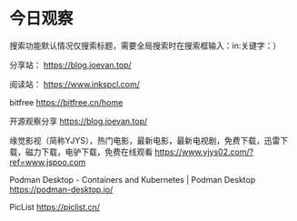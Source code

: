 # 今日观察

搜索功能默认情况仅搜索标题，需要全局搜索时在搜索框输入：in:关键字：）  

分享站： https://blog.joevan.top/  

阅读站： https://www.inkspcl.com/  

bitfree  https://bitfree.cn/home  

开源观察分享  https://blog.joevan.top/  

缘觉影视（简称YJYS），热门电影，最新电影，最新电视剧，免费下载，迅雷下载，磁力下载，电驴下载，免费在线观看  https://www.yjys02.com/?ref=www.jspoo.com    

Podman Desktop - Containers and Kubernetes | Podman Desktop  https://podman-desktop.io/    

PicList  https://piclist.cn/    
